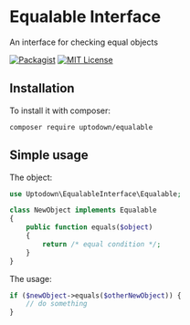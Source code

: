 # Equalable Interface

An interface for checking equal objects

[![Packagist](https://img.shields.io/packagist/dt/uptodown/equalable.svg?style=flat-square)](https://packagist.org/packages/uptodown/random-username-generator) [![MIT License](https://img.shields.io/badge/license-MIT-007EC7.svg?style=flat-square)](http://opensource.org/licenses/MIT)

## Installation

To install it with composer:
```
composer require uptodown/equalable
```

## Simple usage

The object:

```php
use Uptodown\EqualableInterface\Equalable;

class NewObject implements Equalable
{
    public function equals($object)
    {
        return /* equal condition */;
    }
}
```

The usage:

```php
if ($newObject->equals($otherNewObject)) {
    // do something
}
```
